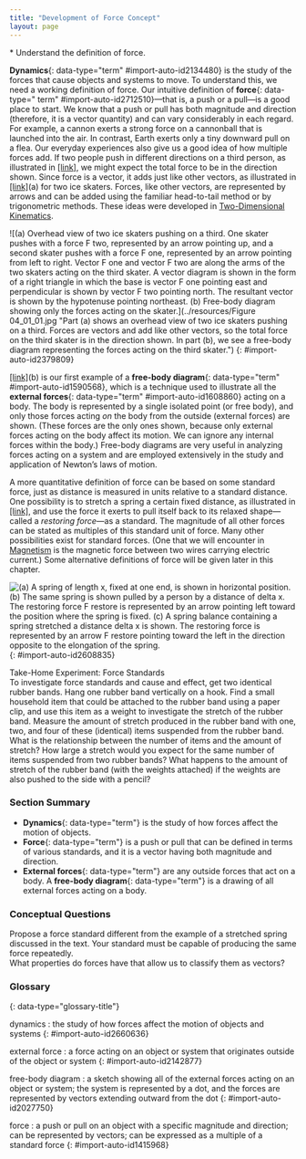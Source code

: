 ```yaml
---
title: "Development of Force Concept"
layout: page
---
```



<div data-type="abstract" markdown="1">
* Understand the definition of force.

</div>

**Dynamics**{: data-type="term" #import-auto-id2134480} is the study of the
forces that cause objects and systems to move. To understand this, we need a
working definition of force. Our intuitive definition of **force**{: data-type="
term" #import-auto-id2712510}—that is, a push or a pull—is a good place to
start. We know that a push or pull has both magnitude and direction (therefore,
it is a vector quantity) and can vary considerably in each regard. For example,
a cannon exerts a strong force on a cannonball that is launched into the air. In
contrast, Earth exerts only a tiny downward pull on a flea. Our everyday
experiences also give us a good idea of how multiple forces add. If two people
push in different directions on a third person, as illustrated
in [\[link\]](#import-auto-id2379809), we might expect the total force to be in
the direction shown. Since force is a vector, it adds just like other vectors,
as illustrated in [\[link\]](#import-auto-id2379809)(a) for two ice skaters.
Forces, like other vectors, are represented by arrows and can be added using the
familiar head-to-tail method or by trigonometric methods. These ideas were
developed in [Two-Dimensional Kinematics](/contents/m42126).

![(a) Overhead view of two ice skaters pushing on a third. One skater pushes with a force F two, represented by an arrow pointing up, and a second skater pushes with a force F one, represented by an arrow pointing from left to right. Vector F one and vector F two are along the arms of the two skaters acting on the third skater. A vector diagram is shown in the form of a right triangle in which the base is vector F one pointing east and perpendicular is shown by vector F two pointing north. The resultant vector is shown by the hypotenuse pointing northeast. (b) Free-body diagram showing only the forces acting on the skater.](../resources/Figure 04_01_01.jpg "Part (a) shows an overhead view of two ice skaters pushing on a third. Forces are vectors and add like other vectors, so the total force on the third skater is in the direction shown. In part (b), we see a free-body diagram representing the forces acting on the third skater.")
{: #import-auto-id2379809}

[\[link\]](#import-auto-id2379809)(b) is our first example of a **free-body
diagram**{: data-type="term" #import-auto-id1590568}, which is a technique used
to illustrate all the **external forces**{: data-type="term"
#import-auto-id1608860} acting on a body. The body is represented by a single
isolated point (or free body), and only those forces acting *on* the body from the
outside (external forces) are
shown. (These forces are the only ones shown, because only external forces
acting on the body affect its motion. We can ignore any internal forces within
the body.)
Free-body diagrams are very useful in analyzing forces acting on a system and
are employed extensively in the study and application of Newton’s laws of
motion.

A more quantitative definition of force can be based on some standard force,
just as distance is measured in units relative to a standard distance. One
possibility is to stretch a spring a certain fixed distance, as illustrated
in [\[link\]](#import-auto-id2608835), and use the force it exerts to pull
itself back to its relaxed shape—called a
*restoring force*—as a standard. The magnitude of all other forces can be stated
as multiples of this standard unit of force. Many other possibilities exist for
standard forces. (One that we will encounter in [Magnetism](/contents/m42365)
is the magnetic force between two wires carrying electric current.) Some
alternative definitions of force will be given later in this chapter.

![(a) A spring of length x, fixed at one end, is shown in horizontal position.
(b) The same spring is shown pulled by a person by a distance of delta x. The restoring force F restore is represented by an arrow pointing left toward the position where the spring is fixed. (c) A spring balance containing a spring stretched a distance delta x is shown. The restoring force is represented by an arrow F restore pointing toward the left in the direction opposite to the elongation of the spring.](../resources/Figure_04_01_02.jpg "The force exerted by a stretched spring can be used as a standard unit of force. (a) This spring has a length  \( x \)  when undistorted.
(b) When stretched a distance \( \Delta x \) , the spring exerts a restoring force,  \( F_{\text{restore}} \),  which is reproducible.
(c) A spring scale is one device that uses a spring to measure force. The force  \( F_{\text{restore}} \) i s exerted on whatever is attached to the hook. Here  \( F_{\text{restore}} \) has a magnitude of 6 units in the force standard being employed.")
{: #import-auto-id2608835}

<div data-type="note" data-has-label="true" data-label="" markdown="1">
<div data-type="title">
Take-Home Experiment: Force Standards
</div>
To investigate force standards and cause and effect, get two identical rubber bands. Hang one rubber band vertically on a hook. Find a small household item that could be attached to the rubber band using a paper clip, and use this item as a weight to investigate the stretch of the rubber band. Measure the amount of stretch produced in the rubber band with one, two, and four of these (identical) items suspended from the rubber band. What is the relationship between the number of items and the amount of stretch? How large a stretch would you expect for the same number of items suspended from two rubber bands? What happens to the amount of stretch of the rubber band (with the weights attached) if the weights are also pushed to the side with a pencil?

</div>

### Section Summary

* **Dynamics**{: data-type="term"} is the study of how forces affect the motion
  of objects.
* **Force**{: data-type="term"} is a push or pull that can be defined in terms
  of various standards, and it is a vector having both magnitude and direction.
* **External forces**{: data-type="term"} are any outside forces that act on a
  body. A **free-body diagram**{:
  data-type="term"} is a drawing of all external forces acting on a body.

### Conceptual Questions

<div data-type="exercise" data-element-type="conceptual-questions">
<div data-type="problem" markdown="1">
Propose a force standard different from the example of a stretched spring discussed in the text. Your standard must be capable of producing the same force repeatedly.

</div>
</div>

<div data-type="exercise" data-element-type="conceptual-questions">
<div data-type="problem" markdown="1">
What properties do forces have that allow us to classify them as vectors?

</div>
</div>

<div data-type="glossary" markdown="1">

### Glossary
{: data-type="glossary-title"}

dynamics
: the study of how forces affect the motion of objects and systems
{: #import-auto-id2660636}

external force
: a force acting on an object or system that originates outside of the object or
system
{: #import-auto-id2142877}

free-body diagram
: a sketch showing all of the external forces acting on an object or system; the
system is represented by a dot, and the forces are represented by vectors
extending outward from the dot
{: #import-auto-id2027750}

force
: a push or pull on an object with a specific magnitude and direction; can be
represented by vectors; can be expressed as a multiple of a standard force
{: #import-auto-id1415968}

</div>

